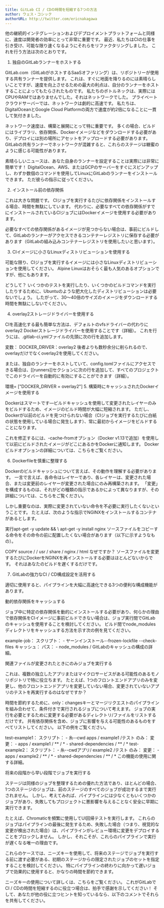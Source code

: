 ```yaml
---
title: GitLab CI / CDの時間を短縮する7つの方法
author: ウェス・コシック
authorURL: http://twitter.com/ericnakagawa
---
```


他の継続的インテグレーションおよびデプロイメントプラットフォームと同様に、速度は開発者の効率にとって非常に重要です。 最近、私たちはCIの仕事を引き受け、可能な限り速くなるようにそれらをリファクタリングしました。 これを行う方法は次のとおりです。

1. 独自のGitLabランナーをホストする

GitLab.com（GitLabがホストするSaaSオファリング）は、リポジトリーが使用する共有ランナーを提供します。 これは、すぐに地面を降りるのには素晴らしいことですが、速度を向上させるための最大の利点は、自分のランナーをホストすることによってもたらされたものです。 私たちのボトルネックは、実際にはCPUやRAMではありませんでした。それはネットワークでした。 プライベートクラウドサーバーでは、ネットワークは劇的に高速です。 私たちは、DigitalOceanとGoogle Cloud Platformの両方で速度が約2倍になることに一貫して気付きました。

ネットワーク速度は、構築と展開にとって特に重要です。 多くの場合、ビルドにはライブラリ、依存関係、Dockerイメージなどをダウンロードする必要があり、デプロイには別の場所にアセットをアップロードする必要があります。 GitLabの共有ランナーでネットワークが混雑すると、これらのステージは糖蜜のように感じる可能性があります。

素晴らしいニュースは、あなた自身のランナーを設定することは実際には非常に簡単です！ DigitalOcean、AWS、またはGCPのサーバーをすぐにスピンアップし、わずか数個のコマンドを使用してLinuxにGitLabのランナーをインストールできます。 ただ彼らの指示に従ってください。

2. インストール前の依存関係

これは大きな問題です。 CIジョブを実行するたびに依存関係をインストールする場合、時間を無駄にしています。 代わりに、必要なすべての依存関係がすでにインストールされているCIジョブにはDockerイメージを使用する必要があります。

必要なすべての依存関係があるイメージが見つからない場合は、事前にビルドして、GitLabのランナーがアクセスできるコンテナーレジストリに保存する必要があります（GitLabの組み込みコンテナーレジストリを使用したいと思います）。

3. CIイメージに小さなLinuxディストリビューションを使用する

可能な限り、CIジョブを実行するイメージには小さなLinuxディストリビューションを使用してください。 Alpine Linuxはおそらく最も人気のあるオプションですが、他にもあります。

どうして？ いくつかのテストを実行したり、いくつかのビルドコマンドを実行したりするために、Ubuntuのような肥大化したディストリビューションは必要ないでしょう。 したがって、30〜40倍のサイズのイメージをダウンロードする時間を無駄にしないでください。

4. overlay2ストレージドライバーを使用する

CIを高速化する最も簡単な方法は、デフォルトのvfsドライバーの代わりにoverlay2 Dockerストレージドライバーを使用することです（詳細）。 これを行うには、.gitlab-ci.ymlファイルの先頭に次の行を追加します。

変数： DOCKER_DRIVER：overlay2 後者よりも数秒余分に削られるので、overlayだけでなくoverlay2を使用してください。

または、独自のランナーをホストしていて、config.tomlファイルにアクセスできる場合は、[[runners]]セクションに次の行を追加して、すべてのプロジェクトでこのドライバーを自動的に有効にすることができます（詳細）。

環境= ["DOCKER_DRIVER = overlay2"]
5. 構築時にキャッシュされたDockerイメージを使用する

Dockerはスマートです—ビルドキャッシュを使用して変更されたレイヤーのみをビルドするため、イメージのビルド時間が大幅に短縮されます。 ただし、Dockerが以前のビルドを見つけられない場合（CIジョブを実行するたびに白紙の状態を使用している場合に発生します）、常に最初からイメージをビルドすることになります。

これを修正するには、-cache-fromオプション（Docker v1.13で追加）を使用して以前にビルドされたイメージがどこにあるかをDockerに通知します。 Dockerビルドオプションの詳細については、こちらをご覧ください。

6. Dockerfileを慎重に整理する

Dockerのビルドキャッシュについて言えば、その動作を理解する必要があります。 一言で言えば、各命令はレイヤーであり、各レイヤーは、変更された場合、または変更前のレイヤーが変更された場合にのみ再構築されます。 「変更」を構成するものは、それがどの種類の指示であるかによって異なりますが、その詳細については、こちらをご覧ください。

しかし重要なのは、実際に変更されていない命令を不必要に実行したくないということです。 たとえば、次のような指示でNGINXをインストールするコンテナがあるとします。

実行apt-get -y update && \ apt-get -y install nginx ソースファイルをコピーする命令をその命令の前に配置したくない場合があります（以下に示すようなもの）。

COPY source / / usr / share / nginx / html なぜですか？ ソースファイルを変更するたびにDockerをNGINXを再インストールする必要はほとんどないからです。 それはあなたのビルドを遅くするだけです。

7. GitLabの強力なCI / CD構成設定を活用する

適切に使用すると、パイプラインを大幅に高速化できる3つの便利な構成機能があります。

動的依存関係をキャッシュする

ジョブ中に特定の依存関係を動的にインストールする必要があり、何らかの理由で依存関係をCIイメージに事前ビルドできない場合は、ジョブ実行間でGitLabのキャッシュを使用することを検討してください。 ビルド間でnode_modulesディレクトリをキャッシュする方法を示す次の例を見てください。

example-job： スクリプト：
    - ヤーンインストール--frozen-lockfile --check-files キャッシュ： パス：
      - node_modules / GitLabのキャッシュの構成の詳細。

関連ファイルが変更されたときにのみジョブを実行する

これは、複数の独立したアプリまたはマイクロサービスがある可能性のあるモノリポジトリで特に役立ちます。 たとえば、1つのフロントエンドアプリのみを変更し、他のフロントエンドアプリを変更していない場合、変更されていないアプリのテストを再実行するのはなぜですか？

時間を節約するために、only：changesキーとマージリクエストのパイプラインを組み合わせて、条件付きで実行されるジョブについて考えます。 ジョブの実行を必要とするために変更する必要があるディレクトリ/ファイルをリストするだけです。 共有依存関係を含め、ジョブに影響を与える可能性のあるものをすべてリストしてください。 以下の例をご覧ください。

test-example1： スクリプト：
    - 糸--cwd apps / example1 /テスト のみ： 変更：
      - apps / example1 / ** / *
      - shared-dependencies / ** / * test-example2： スクリプト：
    -     糸--cwdアプリ/ example2 /テスト
  のみ： 変更：
      - apps / example2 / ** / *
      - shared-dependencies / ** / * この機能の使用に関する詳細。

将来の段階から早い段階でジョブを実行する

ステージは同様のジョブを整理するための優れた方法であり、ほとんどの場合、1つのステージのジョブは、前のステージのすべてのジョブが成功するまで実行されません。 しかし、考えてみれば、パイプラインには少なくともいくつかのジョブがあり、失敗してもプロジェクトに悪影響を与えることなく安全に早期に実行できます。

たとえば、Chromaticを頻繁に使用してUI回帰テストを実行します。 これらのジョブはパイプラインの最後に発生するため、失敗した場合（つまり、視覚的な変更が検出された場合）は、パイプラインがレビュー環境に変更をデプロイすることをブロックしません。 しかし、それこそが、これらのパイプラインで実行が遅くなる唯一の理由です。

これらのケースでは、ニーズキーを使用して、将来のステージでジョブを実行する前に渡す必要がある、初期のステージからの限定されたジョブのセットを指定することを検討してください。 特にパイプラインの終わりに向かって遅いジョブで効果的に使用すると、かなりの時間を節約できます。

ニーズキーの使用について詳しくは、こちらをご覧ください。 これがGitLabでCI / CDの時間を短縮するのに役立つ場合は、拍手で感謝を示してください！ そして、あなたが他の役に立つヒントを知っているなら、以下のコメントでそれらを共有してください。
